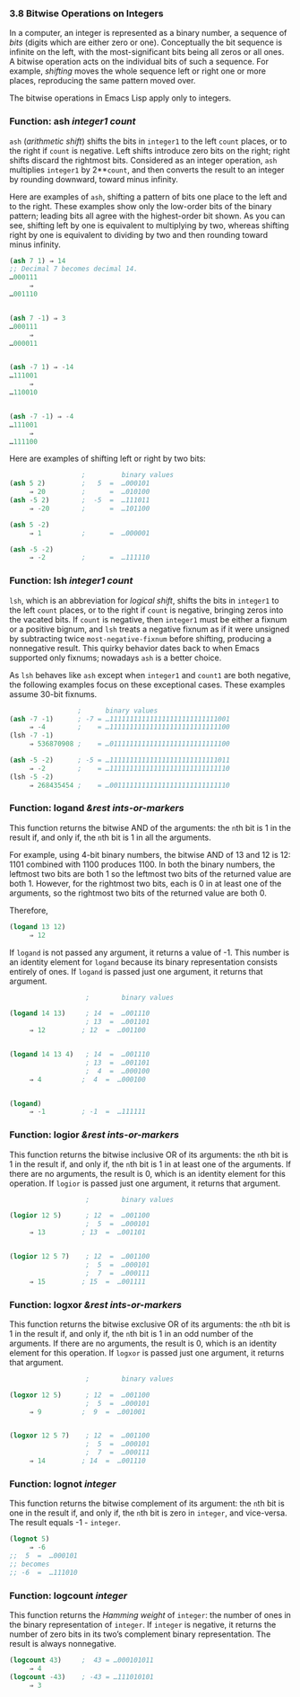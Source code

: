 

### 3.8 Bitwise Operations on Integers

In a computer, an integer is represented as a binary number, a sequence of *bits* (digits which are either zero or one). Conceptually the bit sequence is infinite on the left, with the most-significant bits being all zeros or all ones. A bitwise operation acts on the individual bits of such a sequence. For example, *shifting* moves the whole sequence left or right one or more places, reproducing the same pattern moved over.

The bitwise operations in Emacs Lisp apply only to integers.

### Function: **ash** *integer1 count*

`ash` (*arithmetic shift*) shifts the bits in `integer1` to the left `count` places, or to the right if `count` is negative. Left shifts introduce zero bits on the right; right shifts discard the rightmost bits. Considered as an integer operation, `ash` multiplies `integer1` by 2\*\*`count`, and then converts the result to an integer by rounding downward, toward minus infinity.

Here are examples of `ash`, shifting a pattern of bits one place to the left and to the right. These examples show only the low-order bits of the binary pattern; leading bits all agree with the highest-order bit shown. As you can see, shifting left by one is equivalent to multiplying by two, whereas shifting right by one is equivalent to dividing by two and then rounding toward minus infinity.

```lisp
(ash 7 1) ⇒ 14
;; Decimal 7 becomes decimal 14.
…000111
     ⇒
…001110
```

```lisp
```

```lisp
(ash 7 -1) ⇒ 3
…000111
     ⇒
…000011
```

```lisp
```

```lisp
(ash -7 1) ⇒ -14
…111001
     ⇒
…110010
```

```lisp
```

```lisp
(ash -7 -1) ⇒ -4
…111001
     ⇒
…111100
```

Here are examples of shifting left or right by two bits:

```lisp
                  ;         binary values
(ash 5 2)         ;   5  =  …000101
     ⇒ 20         ;      =  …010100
(ash -5 2)        ;  -5  =  …111011
     ⇒ -20        ;      =  …101100
```

```lisp
(ash 5 -2)
     ⇒ 1          ;      =  …000001
```

```lisp
(ash -5 -2)
     ⇒ -2         ;      =  …111110
```

### Function: **lsh** *integer1 count*

`lsh`, which is an abbreviation for *logical shift*, shifts the bits in `integer1` to the left `count` places, or to the right if `count` is negative, bringing zeros into the vacated bits. If `count` is negative, then `integer1` must be either a fixnum or a positive bignum, and `lsh` treats a negative fixnum as if it were unsigned by subtracting twice `most-negative-fixnum` before shifting, producing a nonnegative result. This quirky behavior dates back to when Emacs supported only fixnums; nowadays `ash` is a better choice.

As `lsh` behaves like `ash` except when `integer1` and `count1` are both negative, the following examples focus on these exceptional cases. These examples assume 30-bit fixnums.

```lisp
                 ;      binary values
(ash -7 -1)      ; -7 = …111111111111111111111111111001
     ⇒ -4        ;    = …111111111111111111111111111100
(lsh -7 -1)
     ⇒ 536870908 ;    = …011111111111111111111111111100
```

```lisp
(ash -5 -2)      ; -5 = …111111111111111111111111111011
     ⇒ -2        ;    = …111111111111111111111111111110
(lsh -5 -2)
     ⇒ 268435454 ;    = …001111111111111111111111111110
```

### Function: **logand** *\&rest ints-or-markers*

This function returns the bitwise AND of the arguments: the `n`th bit is 1 in the result if, and only if, the `n`th bit is 1 in all the arguments.

For example, using 4-bit binary numbers, the bitwise AND of 13 and 12 is 12: 1101 combined with 1100 produces 1100. In both the binary numbers, the leftmost two bits are both 1 so the leftmost two bits of the returned value are both 1. However, for the rightmost two bits, each is 0 in at least one of the arguments, so the rightmost two bits of the returned value are both 0.

Therefore,

```lisp
(logand 13 12)
     ⇒ 12
```

If `logand` is not passed any argument, it returns a value of -1. This number is an identity element for `logand` because its binary representation consists entirely of ones. If `logand` is passed just one argument, it returns that argument.

```lisp
                   ;        binary values

(logand 14 13)     ; 14  =  …001110
                   ; 13  =  …001101
     ⇒ 12         ; 12  =  …001100
```

```lisp
```

```lisp
(logand 14 13 4)   ; 14  =  …001110
                   ; 13  =  …001101
                   ;  4  =  …000100
     ⇒ 4          ;  4  =  …000100
```

```lisp
```

```lisp
(logand)
     ⇒ -1         ; -1  =  …111111
```

### Function: **logior** *\&rest ints-or-markers*

This function returns the bitwise inclusive OR of its arguments: the `n`th bit is 1 in the result if, and only if, the `n`th bit is 1 in at least one of the arguments. If there are no arguments, the result is 0, which is an identity element for this operation. If `logior` is passed just one argument, it returns that argument.

```lisp
                   ;        binary values

(logior 12 5)      ; 12  =  …001100
                   ;  5  =  …000101
     ⇒ 13         ; 13  =  …001101
```

```lisp
```

```lisp
(logior 12 5 7)    ; 12  =  …001100
                   ;  5  =  …000101
                   ;  7  =  …000111
     ⇒ 15         ; 15  =  …001111
```

### Function: **logxor** *\&rest ints-or-markers*

This function returns the bitwise exclusive OR of its arguments: the `n`th bit is 1 in the result if, and only if, the `n`th bit is 1 in an odd number of the arguments. If there are no arguments, the result is 0, which is an identity element for this operation. If `logxor` is passed just one argument, it returns that argument.

```lisp
                   ;        binary values

(logxor 12 5)      ; 12  =  …001100
                   ;  5  =  …000101
     ⇒ 9          ;  9  =  …001001
```

```lisp
```

```lisp
(logxor 12 5 7)    ; 12  =  …001100
                   ;  5  =  …000101
                   ;  7  =  …000111
     ⇒ 14         ; 14  =  …001110
```

### Function: **lognot** *integer*

This function returns the bitwise complement of its argument: the `n`th bit is one in the result if, and only if, the `n`th bit is zero in `integer`, and vice-versa. The result equals -1 - `integer`.

```lisp
(lognot 5)
     ⇒ -6
;;  5  =  …000101
;; becomes
;; -6  =  …111010
```

### Function: **logcount** *integer*

This function returns the *Hamming weight* of `integer`: the number of ones in the binary representation of `integer`. If `integer` is negative, it returns the number of zero bits in its two’s complement binary representation. The result is always nonnegative.

```lisp
(logcount 43)     ;  43 = …000101011
     ⇒ 4
(logcount -43)    ; -43 = …111010101
     ⇒ 3
```
